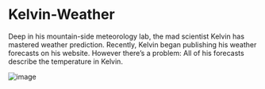 # Kelvin-Weather
Deep in his mountain-side meteorology lab, the mad scientist Kelvin has mastered weather prediction.  Recently, Kelvin began publishing his weather forecasts on his website. However there’s a problem: All of his forecasts describe the temperature in Kelvin.

![image](https://user-images.githubusercontent.com/38402246/150696662-ac702f4e-fc61-4d88-851d-8114392fba2a.png)
